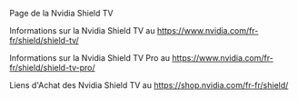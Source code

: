 Page de la Nvidia Shield TV

Informations sur la Nvidia Shield TV au https://www.nvidia.com/fr-fr/shield/shield-tv/

Informations sur la Nvidia Shield TV Pro au https://www.nvidia.com/fr-fr/shield/shield-tv-pro/

Liens d'Achat des Nvidia Shield TV au https://shop.nvidia.com/fr-fr/shield/
